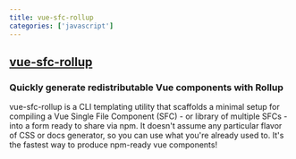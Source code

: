 ```yaml
---
title: vue-sfc-rollup
categories: ['javascript']
---
```

## [vue-sfc-rollup](https://github.com/team-innovation/vue-sfc-rollup)

### Quickly generate redistributable Vue components with Rollup


vue-sfc-rollup is a CLI templating utility that scaffolds a minimal setup for compiling a Vue Single File Component (SFC) - or library of multiple SFCs - into a form ready to share via npm. It doesn't assume any particular flavor of CSS or docs generator, so you can use what you're already used to. It's the fastest way to produce npm-ready vue components!
